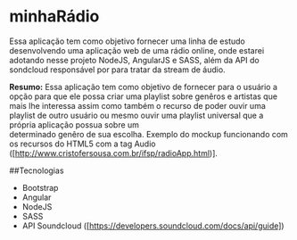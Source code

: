 # minhaRádio
Essa aplicação tem como objetivo fornecer uma linha de estudo desenvolvendo uma aplicação web de uma rádio online, onde estarei adotando nesse projeto NodeJS, AngularJS e SASS, além da API do sondcloud responsável por para tratar da stream de áudio.

**Resumo:**
Essa aplicação tem como objetivo de fornecer para o usuário a opção para que ele possa criar uma playlist sobre genêros e artistas que mais lhe interessa 
assim como também o recurso de poder ouvir uma playlist de outro usuário ou mesmo ouvir uma playlist universal que a própria aplicação possua sobre um       
determinado genêro de sua escolha. Exemplo do mockup funcionando com os recursos do HTML5 com a tag Audio ([http://www.cristofersousa.com.br/ifsp/radioApp.html)].

##Tecnologias
- Bootstrap 
- Angular
- NodeJS  
- SASS
- API Soundcloud ([https://developers.soundcloud.com/docs/api/guide])
